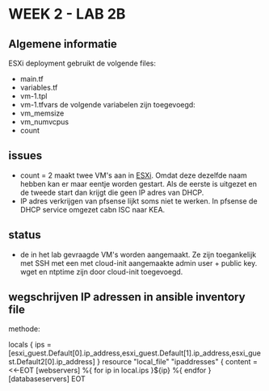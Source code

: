 # WEEK 2 - LAB 2B
## Algemene informatie
ESXi deployment gebruikt de volgende files:
- main.tf
- variables.tf
- vm-1.tpl
- vm-1.tfvars
de volgende variabelen zijn toegevoegd:
- vm_memsize
- vm_numvcpus
- count

## issues
- count = 2 maakt twee VM's aan in <ins>ESXi</ins>. Omdat deze dezelfde naam hebben kan er maar eentje worden gestart. Als de eerste is uitgezet en de tweede start dan krijgt die geen IP adres van DHCP. 
- IP adres verkrijgen van pfsense lijkt soms niet te werken. In pfsense de DHCP service omgezet cabn ISC naar KEA. 

## status
- de in het lab gevraagde VM's worden aangemaakt. Ze zijn toegankelijk met SSH met een met cloud-init aangemaakte admin user + public key. wget en ntptime zijn door cloud-init toegevoegd.

## wegschrijven IP adressen in ansible inventory file
methode:

locals {
  ips = [esxi_guest.Default[0].ip_address,esxi_guest.Default[1].ip_address,esxi_guest.Default2[0].ip_address]
}
resource "local_file" "ipaddresses" {
   content = <<-EOT
   [webservers]
   %{ for ip in local.ips }${ip}
   %{ endfor }
   [databaseservers]
   EOT